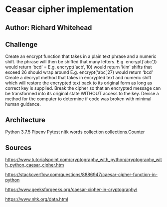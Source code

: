 # Ceasar cipher implementation

## Author: Richard Whitehead

## Challenge

Create an encrypt function that takes in a plain text phrase and a numeric shift.
the phrase will then be shifted that many letters.
E.g. encrypt(‘abc’,1) would return ‘bcd’ = E.g. encrypt(‘acb’, 10) would return ‘klm’
shifts that exceed 26 should wrap around
E.g. encrypt(‘abc’,27) would return ‘bcd’
Create a decrypt method that takes in encrypted text and numeric shift which will restore the encrypted text back to its original form as long as correct key is supplied.
Break the cipher so that an encrypted message can be transformed into its original state WITHOUT access to the key.
Devise a method for the computer to determine if code was broken with minimal human guidance.

## Architecture
Python 3.7.5
Pipenv
Pytest
nltk words collection
collections.Counter


## Sources 

https://www.tutorialspoint.com/cryptography_with_python/cryptography_with_python_caesar_cipher.htm

https://stackoverflow.com/questions/8886947/caesar-cipher-function-in-python

https://www.geeksforgeeks.org/caesar-cipher-in-cryptography/

https://www.nltk.org/data.html